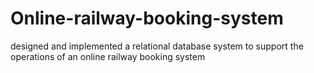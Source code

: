 # Online-railway-booking-system
 designed and implemented a relational database system to support the operations of an online railway booking system
